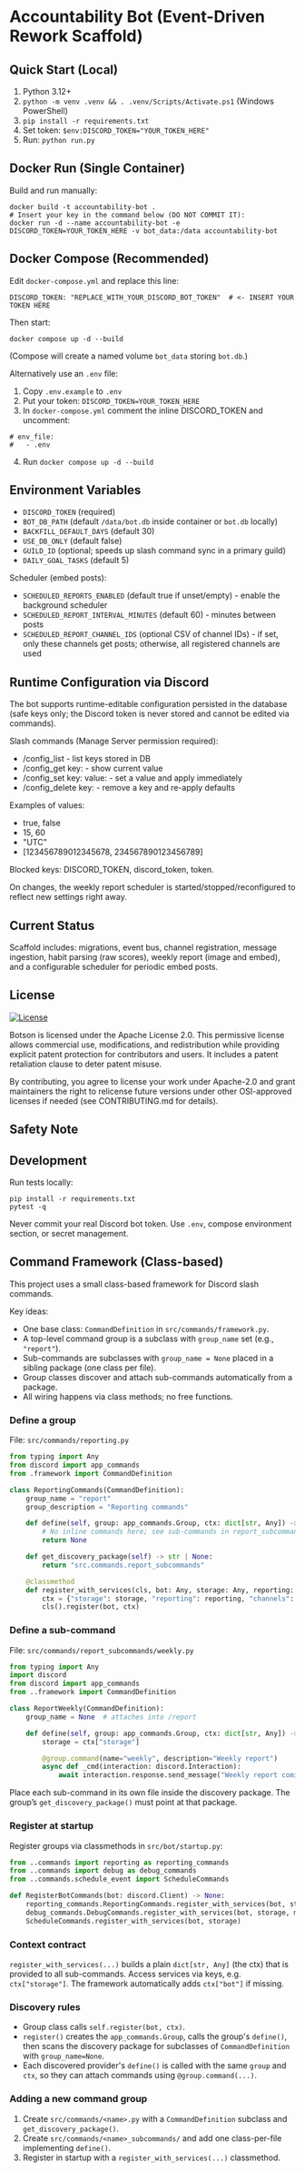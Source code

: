 # Accountability Bot (Event-Driven Rework Scaffold)

## Quick Start (Local)
1. Python 3.12+
2. `python -m venv .venv && . .venv/Scripts/Activate.ps1` (Windows PowerShell)
3. `pip install -r requirements.txt`
4. Set token: `$env:DISCORD_TOKEN="YOUR_TOKEN_HERE"`
5. Run: `python run.py`

## Docker Run (Single Container)
Build and run manually:
```
docker build -t accountability-bot .
# Insert your key in the command below (DO NOT COMMIT IT):
docker run -d --name accountability-bot -e DISCORD_TOKEN=YOUR_TOKEN_HERE -v bot_data:/data accountability-bot
```

## Docker Compose (Recommended)
Edit `docker-compose.yml` and replace this line:
```
DISCORD_TOKEN: "REPLACE_WITH_YOUR_DISCORD_BOT_TOKEN"  # <- INSERT YOUR TOKEN HERE
```
Then start:
```
docker compose up -d --build
```
(Compose will create a named volume `bot_data` storing `bot.db`.)

Alternatively use an `.env` file:
1. Copy `.env.example` to `.env`
2. Put your token: `DISCORD_TOKEN=YOUR_TOKEN_HERE`
3. In `docker-compose.yml` comment the inline DISCORD_TOKEN and uncomment:
```
# env_file:
#   - .env
```
4. Run `docker compose up -d --build`

## Environment Variables
- `DISCORD_TOKEN` (required)
- `BOT_DB_PATH` (default `/data/bot.db` inside container or `bot.db` locally)
- `BACKFILL_DEFAULT_DAYS` (default 30)
- `USE_DB_ONLY` (default false)
- `GUILD_ID` (optional; speeds up slash command sync in a primary guild)
- `DAILY_GOAL_TASKS` (default 5)

Scheduler (embed posts):
- `SCHEDULED_REPORTS_ENABLED` (default true if unset/empty) - enable the background scheduler
- `SCHEDULED_REPORT_INTERVAL_MINUTES` (default 60) - minutes between posts
- `SCHEDULED_REPORT_CHANNEL_IDS` (optional CSV of channel IDs) - if set, only these channels get posts; otherwise, all registered channels are used

## Runtime Configuration via Discord

The bot supports runtime-editable configuration persisted in the database (safe keys only; the Discord token is never stored and cannot be edited via commands).

Slash commands (Manage Server permission required):

- /config_list - list keys stored in DB
- /config_get key:<name> - show current value
- /config_set key:<name> value:<json-or-primitive> - set a value and apply immediately
- /config_delete key:<name> - remove a key and re-apply defaults

Examples of values:

- true, false
- 15, 60
- "UTC"
- [123456789012345678, 234567890123456789]

Blocked keys: DISCORD_TOKEN, discord_token, token.

On changes, the weekly report scheduler is started/stopped/reconfigured to reflect new settings right away.

## Current Status
Scaffold includes: migrations, event bus, channel registration, message ingestion, habit parsing (raw scores), weekly report (image and embed), and a configurable scheduler for periodic embed posts.

## License
[![License](https://img.shields.io/badge/License-Apache_2.0-blue.svg)](https://opensource.org/licenses/Apache-2.0)

Botson is licensed under the Apache License 2.0. This permissive license allows commercial use, modifications, and redistribution while providing explicit patent protection for contributors and users. It includes a patent retaliation clause to deter patent misuse.

By contributing, you agree to license your work under Apache-2.0 and grant maintainers the right to relicense future versions under other OSI-approved licenses if needed (see CONTRIBUTING.md for details).

## Safety Note
## Development

Run tests locally:

```
pip install -r requirements.txt
pytest -q
```
Never commit your real Discord bot token. Use `.env`, compose environment section, or secret management.

## Command Framework (Class-based)

This project uses a small class-based framework for Discord slash commands.

Key ideas:
- One base class: `CommandDefinition` in `src/commands/framework.py`.
- A top-level command group is a subclass with `group_name` set (e.g., `"report"`).
- Sub-commands are subclasses with `group_name = None` placed in a sibling package (one class per file).
- Group classes discover and attach sub-commands automatically from a package.
- All wiring happens via class methods; no free functions.

### Define a group

File: `src/commands/reporting.py`

```python
from typing import Any
from discord import app_commands
from .framework import CommandDefinition

class ReportingCommands(CommandDefinition):
	group_name = "report"
	group_description = "Reporting commands"

	def define(self, group: app_commands.Group, ctx: dict[str, Any]) -> None:
		# No inline commands here; see sub-commands in report_subcommands/*
		return None

	def get_discovery_package(self) -> str | None:
		return "src.commands.report_subcommands"

	@classmethod
	def register_with_services(cls, bot: Any, storage: Any, reporting: Any, channels: Any, config: Any) -> None:
		ctx = {"storage": storage, "reporting": reporting, "channels": channels, "config": config}
		cls().register(bot, ctx)
```

### Define a sub-command

File: `src/commands/report_subcommands/weekly.py`

```python
from typing import Any
import discord
from discord import app_commands
from ..framework import CommandDefinition

class ReportWeekly(CommandDefinition):
	group_name = None  # attaches into /report

	def define(self, group: app_commands.Group, ctx: dict[str, Any]) -> None:
		storage = ctx["storage"]

		@group.command(name="weekly", description="Weekly report")
		async def _cmd(interaction: discord.Interaction):
			await interaction.response.send_message("Weekly report coming up…", ephemeral=True)
```

Place each sub-command in its own file inside the discovery package. The group’s `get_discovery_package()` must point at that package.

### Register at startup

Register groups via classmethods in `src/bot/startup.py`:

```python
from ..commands import reporting as reporting_commands
from ..commands import debug as debug_commands
from ..commands.schedule_event import ScheduleCommands

def RegisterBotCommands(bot: discord.Client) -> None:
	reporting_commands.ReportingCommands.register_with_services(bot, storage, reporting, channels, config)
	debug_commands.DebugCommands.register_with_services(bot, storage, make_generate_random_user_recent(storage))
	ScheduleCommands.register_with_services(bot, storage)
```

### Context contract

`register_with_services(...)` builds a plain `dict[str, Any]` (the ctx) that is provided to all sub-commands. Access services via keys, e.g. `ctx["storage"]`. The framework automatically adds `ctx["bot"]` if missing.

### Discovery rules

- Group class calls `self.register(bot, ctx)`.
- `register()` creates the `app_commands.Group`, calls the group's `define()`, then scans the discovery package for subclasses of `CommandDefinition` with `group_name=None`.
- Each discovered provider's `define()` is called with the same `group` and `ctx`, so they can attach commands using `@group.command(...)`.

### Adding a new command group

1. Create `src/commands/<name>.py` with a `CommandDefinition` subclass and `get_discovery_package()`.
2. Create `src/commands/<name>_subcommands/` and add one class-per-file implementing `define()`.
3. Register in startup with a `register_with_services(...)` classmethod.

